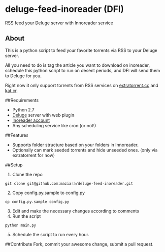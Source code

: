 # deluge-feed-inoreader (DFI)
RSS feed your Deluge server with Innoreader service

## About
This is a python script to feed your favorite torrents via RSS to your Deluge server.

All you need to do is tag the article you want to download on inoreader, schedule this python script to run on desent periods, and DFI will send them to Deluge for you.

Right now it only support torrents from RSS services on [extratorrent.cc](http://extratorrent.cc) and [kat.cr](http://kat.cr).

##Requirements
- Python 2.7
- [Deluge](http://deluge-torrent.org/) server with web plugin
- [Inoreader account](http://www.inoreader.com)
- Any scheduling service like cron (or not!)

##Features
- Supports folder structure based on your folders in Innoreader.
- Optionally can mark seeded torrents and hide unseeded ones. (only via extratorrent for now)

##Setup
1. Clone the repo
```shell
git clone git@github.com:maziara/deluge-feed-inoreader.git
```
2. Copy config.py.sample to config.py
```shell
cp config.py.sample config.py
```
3. Edit and make the necessary changes according to comments
4. Run the script
```shell
python main.py
```
5. Schedule the script to run every hour.

##Contribute
Fork, commit your awesome change, submit a pull request.
